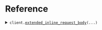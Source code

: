 # Reference
<details><summary><code>client.<a href="src/seed/client.py">extended_inline_request_body</a>(...)</code></summary>
<dl>
<dd>

#### 🔌 Usage

<dl>
<dd>

<dl>
<dd>

```python
from seed import SeedExtends

client = SeedExtends(
    base_url="https://yourhost.com/path/to/api",
)
client.extended_inline_request_body(
    unique="unique",
)

```
</dd>
</dl>
</dd>
</dl>

#### ⚙️ Parameters

<dl>
<dd>

<dl>
<dd>

**unique:** `str` 
    
</dd>
</dl>

<dl>
<dd>

**name:** `str` 
    
</dd>
</dl>

<dl>
<dd>

**docs:** `str` 
    
</dd>
</dl>

<dl>
<dd>

**request_options:** `typing.Optional[RequestOptions]` — Request-specific configuration.
    
</dd>
</dl>
</dd>
</dl>


</dd>
</dl>
</details>

